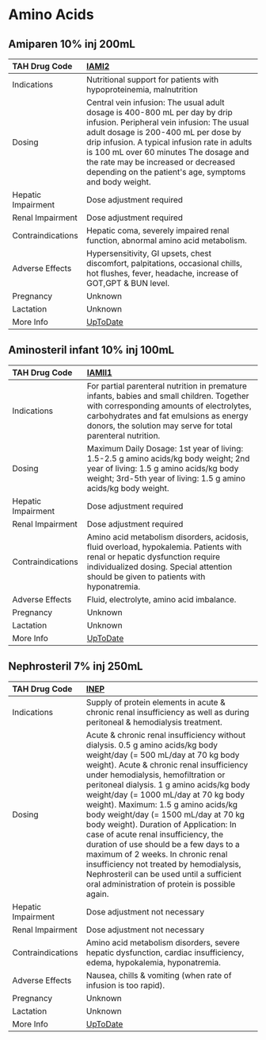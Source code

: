 # Amino Acids

## Amiparen 10% inj 200mL

| TAH Drug Code      | [IAMI2](https://www.tahsda.org.tw/drugs/hissearch.php?drug_code=IAMI2)                                                                                                                                                                                                                                                                                      |
|:-------------------|:------------------------------------------------------------------------------------------------------------------------------------------------------------------------------------------------------------------------------------------------------------------------------------------------------------------------------------------------------------|
| Indications        | Nutritional support for patients with hypoproteinemia, malnutrition                                                                                                                                                                                                                                                                                         |
| Dosing             | Central vein infusion: The usual adult dosage is 400-800 mL per day by drip infusion. Peripheral vein infusion: The usual adult dosage is 200-400 mL per dose by drip infusion. A typical infusion rate in adults is 100 mL over 60 minutes The dosage and the rate may be increased or decreased depending on the patient's age, symptoms and body weight. |
| Hepatic Impairment | Dose adjustment required                                                                                                                                                                                                                                                                                                                                    |
| Renal Impairment   | Dose adjustment required                                                                                                                                                                                                                                                                                                                                    |
| Contraindications  | Hepatic coma, severely impaired renal function, abnormal amino acid metabolism.                                                                                                                                                                                                                                                                             |
| Adverse Effects    | Hypersensitivity, GI upsets, chest discomfort, palpitations, occasional chills, hot flushes, fever, headache, increase of GOT,GPT & BUN level.                                                                                                                                                                                                              |
| Pregnancy          | Unknown                                                                                                                                                                                                                                                                                                                                                     |
| Lactation          | Unknown                                                                                                                                                                                                                                                                                                                                                     |
| More Info          | [UpToDate](https://www.uptodate.com/contents/amino-acids-solutions-for-parenteral-nutrition-drug-information)                                                                                                                                                                                                                                               |

## Aminosteril infant 10% inj 100mL

| TAH Drug Code      | [IAMII1](https://www.tahsda.org.tw/drugs/hissearch.php?drug_code=IAMII1)                                                                                                                                                                        |
|:-------------------|:------------------------------------------------------------------------------------------------------------------------------------------------------------------------------------------------------------------------------------------------|
| Indications        | For partial parenteral nutrition in premature infants, babies and small children. Together with corresponding amounts of electrolytes, carbohydrates and fat emulsions as energy donors, the solution may serve for total parenteral nutrition. |
| Dosing             | Maximum Daily Dosage: 1st year of living: 1.5-2.5 g amino acids/kg body weight; 2nd year of living: 1.5 g amino acids/kg body weight; 3rd-5th year of living: 1.5 g amino acids/kg body weight.                                                 |
| Hepatic Impairment | Dose adjustment required                                                                                                                                                                                                                        |
| Renal Impairment   | Dose adjustment required                                                                                                                                                                                                                        |
| Contraindications  | Amino acid metabolism disorders, acidosis, fluid overload, hypokalemia. Patients with renal or hepatic dysfunction require individualized dosing. Special attention should be given to patients with hyponatremia.                              |
| Adverse Effects    | Fluid, electrolyte, amino acid imbalance.                                                                                                                                                                                                       |
| Pregnancy          | Unknown                                                                                                                                                                                                                                         |
| Lactation          | Unknown                                                                                                                                                                                                                                         |
| More Info          | [UpToDate](https://www.uptodate.com/contents/amino-acids-solutions-for-parenteral-nutrition-drug-information)                                                                                                                                   |

## Nephrosteril 7% inj 250mL

| TAH Drug Code      | [INEP](https://www.tahsda.org.tw/drugs/hissearch.php?drug_code=INEP)                                                                                                                                                                                                                                                                                                                                                                                                                                                                                                                                                                                                                   |
|:-------------------|:---------------------------------------------------------------------------------------------------------------------------------------------------------------------------------------------------------------------------------------------------------------------------------------------------------------------------------------------------------------------------------------------------------------------------------------------------------------------------------------------------------------------------------------------------------------------------------------------------------------------------------------------------------------------------------------|
| Indications        | Supply of protein elements in acute & chronic renal insufficiency as well as during peritoneal & hemodialysis treatment.                                                                                                                                                                                                                                                                                                                                                                                                                                                                                                                                                               |
| Dosing             | Acute & chronic renal insufficiency without dialysis. 0.5 g amino acids/kg body weight/day (= 500 mL/day at 70 kg body weight). Acute & chronic renal insufficiency under hemodialysis, hemofiltration or peritoneal dialysis. 1 g amino acids/kg body weight/day (= 1000 mL/day at 70 kg body weight). Maximum: 1.5 g amino acids/kg body weight/day (= 1500 mL/day at 70 kg body weight). Duration of Application: In case of acute renal insufficiency, the duration of use should be a few days to a maximum of 2 weeks. In chronic renal insufficiency not treated by hemodialysis, Nephrosteril can be used until a sufficient oral administration of protein is possible again. |
| Hepatic Impairment | Dose adjustment not necessary                                                                                                                                                                                                                                                                                                                                                                                                                                                                                                                                                                                                                                                          |
| Renal Impairment   | Dose adjustment not necessary                                                                                                                                                                                                                                                                                                                                                                                                                                                                                                                                                                                                                                                          |
| Contraindications  | Amino acid metabolism disorders, severe hepatic dysfunction, cardiac insufficiency, edema, hypokalemia, hyponatremia.                                                                                                                                                                                                                                                                                                                                                                                                                                                                                                                                                                  |
| Adverse Effects    | Nausea, chills & vomiting (when rate of infusion is too rapid).                                                                                                                                                                                                                                                                                                                                                                                                                                                                                                                                                                                                                        |
| Pregnancy          | Unknown                                                                                                                                                                                                                                                                                                                                                                                                                                                                                                                                                                                                                                                                                |
| Lactation          | Unknown                                                                                                                                                                                                                                                                                                                                                                                                                                                                                                                                                                                                                                                                                |
| More Info          | [UpToDate](https://www.uptodate.com/contents/amino-acids-solutions-for-parenteral-nutrition-drug-information)                                                                                                                                                                                                                                                                                                                                                                                                                                                                                                                                                                          |

